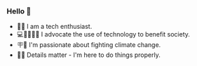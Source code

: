 ### Hello 👋
- 🧑‍💻 I am a tech enthusiast.
- 💻🤝🧑‍🤝‍🧑 I advocate the use of technology to benefit society. 
- 🪧🐢 I'm passionate about fighting climate change.
- 🕵️‍♂️ Details matter - I'm here to do things properly.

<!--
**LasseWolter/LasseWolter** is a ✨ _special_ ✨ repository because its `README.md` (this file) appears on your GitHub profile.

Here are some ideas to get you started:

- 🔭 I’m currently working on ...
- 🌱 I’m currently learning ...
- 👯 I’m looking to collaborate on ...
- 🤔 I’m looking for help with ...
- 💬 Ask me about ...
- 📫 How to reach me: ...
- 😄 Pronouns: ...
- ⚡ Fun fact: ...
-->

